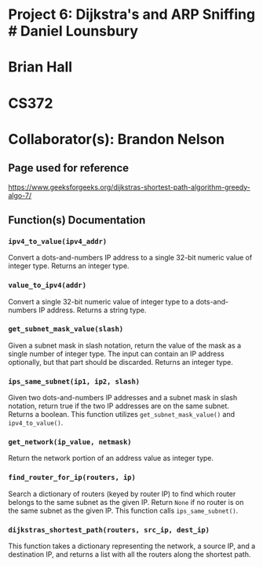 # Project 6: Dijkstra's and ARP Sniffing # Daniel Lounsbury
# Brian Hall
# CS372
# Collaborator(s): Brandon Nelson

## Page used for reference 
https://www.geeksforgeeks.org/dijkstras-shortest-path-algorithm-greedy-algo-7/ 

## Function(s) Documentation

### `ipv4_to_value(ipv4_addr)`
Convert a dots-and-numbers IP address to a single 32-bit numeric value of integer type. Returns an integer type.

### `value_to_ipv4(addr)`
Convert a single 32-bit numeric value of integer type to a dots-and-numbers IP address. Returns a string type.

### `get_subnet_mask_value(slash)`
Given a subnet mask in slash notation, return the value of the mask as a single number of integer type. The input can contain an IP address optionally, but that part should be discarded. Returns an integer type.

### `ips_same_subnet(ip1, ip2, slash)`
Given two dots-and-numbers IP addresses and a subnet mask in slash notation, return true if the two IP addresses are on the same subnet. Returns a boolean. This function utilizes `get_subnet_mask_value()` and `ipv4_to_value()`.

### `get_network(ip_value, netmask)`
Return the network portion of an address value as integer type.

### `find_router_for_ip(routers, ip)`
Search a dictionary of routers (keyed by router IP) to find which router belongs to the same subnet as the given IP. Return `None` if no router is on the same subnet as the given IP. This function calls `ips_same_subnet()`.

### `dijkstras_shortest_path(routers, src_ip, dest_ip)`
This function takes a dictionary representing the network, a source IP, and a destination IP, and returns a list with all the routers along the shortest path.